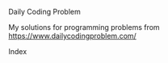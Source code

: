 Daily Coding Problem

My solutions for programming problems from https://www.dailycodingproblem.com/

Index


